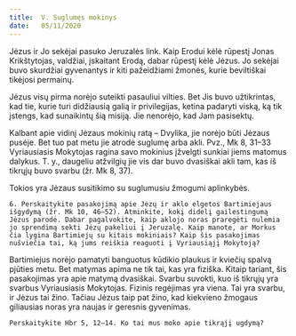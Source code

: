 ```yaml
---
title:  V. Suglumęs mokinys 
date:   05/11/2020
---
```


Jėzus ir Jo sekėjai pasuko Jeruzalės link. Kaip Erodui kėlė rūpestį Jonas Krikštytojas, valdžiai, įskaitant Erodą, dabar rūpestį kėlė Jėzus. Jo sekėjai buvo skurdžiai gyvenantys ir kiti pažeidžiami žmonės, kurie beviltiškai tikėjosi permainų.

Jėzus visų pirma norėjo suteikti pasauliui vilties. Bet Jis buvo užtikrintas, kad tie, kurie turi didžiausią galią ir privilegijas, ketina padaryti viską, ką tik įstengs, kad sunaikintų šią misiją. Jie nenorėjo, kad Jam pasisektų.

Kalbant apie vidinį Jėzaus mokinių ratą – Dvylika, jie norėjo būti Jėzaus pusėje. Bet tuo pat metu jie atrodė suglumę arba akli. Pvz., Mk 8, 31–33 Vyriausiasis Mokytojas ragina savo mokinius įžvelgti sunkiai jiems matomus dalykus. T. y., daugeliu atžvilgių jie vis dar buvo dvasiškai akli tam, kas iš tikrųjų buvo svarbu (žr. Mk 8, 37).

Tokios yra Jėzaus susitikimo su suglumusiu žmogumi aplinkybės.

`6. Perskaitykite pasakojimą apie Jėzų ir aklo elgetos Bartimiejaus išgydymą (žr. Mk 10, 46–52). Atminkite, kokį didelį gailestingumą Jėzus parodė. Dabar pagalvokite, kaip aklojo noras praregėti nulemia jo sprendimą sekti Jėzų pakeliui į Jeruzalę. Kaip manote, ar Morkus čia lygina Bartimiejų su kitais mokiniais? Kaip šis pasakojimas nušviečia tai, ką jums reiškia reaguoti į Vyriausiąjį Mokytoją?`
														
Bartimiejus norėjo pamatyti banguotus kūdikio plaukus ir kviečių spalvą pjūties metu. Bet matymas apima ne tik tai, kas yra fiziška. Kitaip tariant, šis pasakojimas yra apie matymą dvasiškai. Svarbu suvokti, kuo iš tikrųjų yra svarbus Vyriausiasis Mokytojas. Fizinis regėjimas yra viena. Tai yra svarbu, ir Jėzus tai žino. Tačiau Jėzus taip pat žino, kad kiekvieno žmogaus giliausias noras yra naujas ir geresnis gyvenimas.

`Perskaitykite Hbr 5, 12–14. Ko tai mus moko apie tikrąjį ugdymą?`